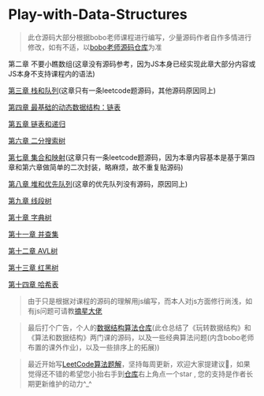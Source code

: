 # Play-with-Data-Structures

> 此仓源码大部分根据bobo老师课程进行编写，少量源码作者自作多情进行修改，如有不适，以[bobo老师源码仓库](https://github.com/liuyubobobo/Play-with-Data-Structures)为准


第二章 不要小瞧数组(这章没有源码参考，因为JS本身已经实现此章大部分内容或JS本身不支持课程内的语法)

[第三章 栈和队列](https://github.com/biaodigit/Play-with-Data-Structures/tree/master/03-Stacks-and-Queues)(这章只有一条leetcode题源码，其他源码原因同上)

[第四章 最基础的动态数据结构：链表](https://github.com/biaodigit/Play-with-Data-Structures/tree/master/04-Linked-List)

[第五章 链表和递归](https://github.com/biaodigit/Play-with-Data-Structures/tree/master/05-Recursion)

[第六章 二分搜索树](https://github.com/biaodigit/Play-with-Data-Structures/tree/master/06-Binary-Search-Tree)

[第七章 集合和映射](https://github.com/biaodigit/Play-with-Data-Structures/tree/master/07-Set-and-Map)(这章只有一条leetcode题源码，因为本章内容基本是基于第四章和第六章做简单的二次封装，略麻烦，故不重复贴源码)

[第八章 堆和优先队列](https://github.com/biaodigit/Play-with-Data-Structures/tree/master/08-Heap-and-Priority-Queue)(这章的优先队列没有源码，原因同上)

[第九章 线段树](https://github.com/biaodigit/Play-with-Data-Structures/tree/master/09-Segment-Tree)

[第十章 字典树](https://github.com/biaodigit/Play-with-Data-Structures/tree/master/10-Trie)

[第十一章 并查集](https://github.com/biaodigit/Play-with-Data-Structures/tree/master/11-Union-Find)

[第十二章 AVL树](https://github.com/biaodigit/Play-with-Data-Structures/tree/master/12-AVL-Tree)

[第十三章 红黑树](https://github.com/biaodigit/Play-with-Data-Structures/tree/master/13-Red-Black-Tree)

[第十四章 哈希表](https://github.com/biaodigit/Play-with-Data-Structures/tree/master/14-Hash-Table)

> 由于只是根据对课程的源码的理解用js编写，而本人对js方面修行尚浅，如有js问题可请教[摘星大佬](https://github.com/kingAnyWHere)

> 最后打个广告，个人的[数据结构算法仓库](https://github.com/biaodigit/JavaScriptAlgorithms)(此仓总结了《玩转数据结构》和《算法和数据结构》两门课的源码，以及一些经典算法问题(内含bobo老师布置的课外作业)，以及一些排序上的拓展))

> 最近开始写[LeetCode算法题解](https://biaodigit.github.io/LeetCode/)，坚持每周更新，欢迎大家提建议👏，如果觉得还不错的希望您小抬右手到[仓库](https://github.com/biaodigit/LeetCode)右上角点一个star , 您的支持是作者长期更新维护的动力^_^
